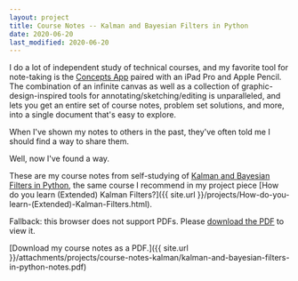 ```yaml
---
layout: project
title: Course Notes -- Kalman and Bayesian Filters in Python
date: 2020-06-20
last_modified: 2020-06-20
---
```

I do a lot of independent study of technical courses, and my favorite tool for note-taking is the [Concepts App](https://concepts.app/en/) paired with an iPad Pro and Apple Pencil. The combination of an infinite canvas as well as a collection of graphic-design-inspired tools for annotating/sketching/editing is unparalleled, and lets you get an entire set of course notes, problem set solutions, and more, into a single document that's easy to explore.

When I've shown my notes to others in the past, they've often told me I should find a way to share them.

Well, now I've found a way.<!--more-->

These are my course notes from self-studying of [Kalman and Bayesian Filters in Python](https://github.com/rlabbe/Kalman-and-Bayesian-Filters-in-Python), the same course I recommend in my project piece [How do you learn (Extended) Kalman Filters?]({{ site.url }}/projects/How-do-you-learn-(Extended)-Kalman-Filters.html).

<object data="{{ site.url }}/attachments/projects/course-notes-kalman/kalman-and-bayesian-filters-in-python-notes.pdf" type="application/pdf" style="min-height:100vh;width:100%">Fallback: this browser does not support PDFs. Please <a href="{{ site.url }}/attachments/projects/course-notes-kalman/kalman-and-bayesian-filters-in-python-notes.pdf">download the PDF</a> to view it.
</object>

[Download my course notes as a PDF.]({{ site.url }}/attachments/projects/course-notes-kalman/kalman-and-bayesian-filters-in-python-notes.pdf)
